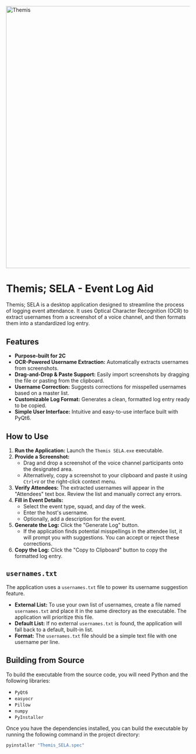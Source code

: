 <img width="1024" height="716.5" alt="Themis" src="https://github.com/user-attachments/assets/0cc5172d-b16b-453e-b9c3-70c062d30870" />

# Themis; SELA - Event Log Aid

Themis; SELA is a desktop application designed to streamline the process of logging event attendance. It uses Optical Character Recognition (OCR) to extract usernames from a screenshot of a voice channel, and then formats them into a standardized log entry.

## Features
- **Purpose-built for 2C** 
- **OCR-Powered Username Extraction:** Automatically extracts usernames from screenshots.
- **Drag-and-Drop & Paste Support:** Easily import screenshots by dragging the file or pasting from the clipboard.
- **Username Correction:** Suggests corrections for misspelled usernames based on a master list.
- **Customizable Log Format:** Generates a clean, formatted log entry ready to be copied.
- **Simple User Interface:** Intuitive and easy-to-use interface built with PyQt6.

## How to Use

1.  **Run the Application:** Launch the `Themis SELA.exe` executable.
2.  **Provide a Screenshot:**
    -   Drag and drop a screenshot of the voice channel participants onto the designated area.
    -   Alternatively, copy a screenshot to your clipboard and paste it using `Ctrl+V` or the right-click context menu.
3.  **Verify Attendees:** The extracted usernames will appear in the "Attendees" text box. Review the list and manually correct any errors.
4.  **Fill in Event Details:**
    -   Select the event type, squad, and day of the week.
    -   Enter the host's username.
    -   Optionally, add a description for the event.
5.  **Generate the Log:** Click the "Generate Log" button.
    -   If the application finds potential misspellings in the attendee list, it will prompt you with suggestions. You can accept or reject these corrections.
6.  **Copy the Log:** Click the "Copy to Clipboard" button to copy the formatted log entry.

## `usernames.txt`

The application uses a `usernames.txt` file to power its username suggestion feature.

-   **External List:** To use your own list of usernames, create a file named `usernames.txt` and place it in the same directory as the executable. The application will prioritize this file.
-   **Default List:** If no external `usernames.txt` is found, the application will fall back to a default, built-in list.
-   **Format:** The `usernames.txt` file should be a simple text file with one username per line.

## Building from Source

To build the executable from the source code, you will need Python and the following libraries:

-   `PyQt6`
-   `easyocr`
-   `Pillow`
-   `numpy`
-   `PyInstaller`

Once you have the dependencies installed, you can build the executable by running the following command in the project directory:

```bash
pyinstaller "Themis_SELA.spec"
```


